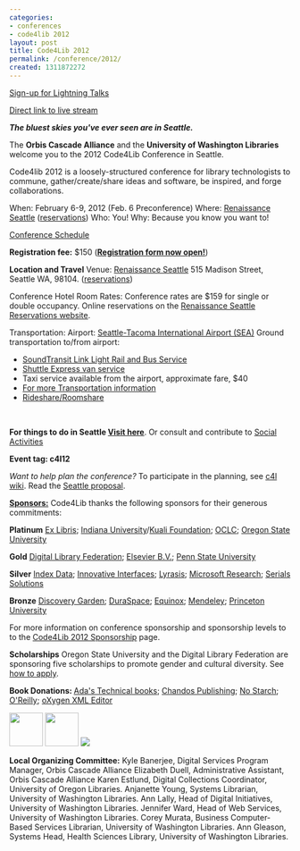 ```yaml
---
categories:
- conferences
- code4lib 2012
layout: post
title: Code4Lib 2012
permalink: /conference/2012/
created: 1311872272
---
```

<p><a href="http://wiki.code4lib.org/index.php/2012_Lightning_Talks_Signup">Sign-up for Lightning Talks</a></p>

<a href="http://www.livestream.com/code4lib">Direct link to live stream</a>

<em><strong>The bluest skies you've ever seen are in Seattle.</strong></em>

The <strong>Orbis Cascade Alliance</strong> and the <strong>University of Washington Libraries</strong> welcome you to the 2012 Code4Lib Conference in Seattle.

Code4lib 2012 is a loosely-structured conference for library technologists to commune, gather/create/share ideas and software, be inspired, and forge collaborations.
&nbsp;

When: February 6-9, 2012 (Feb. 6 Preconference)
Where: <a href="http://www.marriott.com/hotels/travel/seasm-renaissance-seattle-hotel/">Renaissance Seattle</a> (<a href="https://resweb.passkey.com/Resweb.do?mode=welcome_ei_new&eventID=3420882">reservations</a>)
Who: You!
Why: Because you know you want to!
&nbsp;

<a href="/conference/2012/schedule">Conference Schedule</a>
&nbsp;

<strong>Registration fee:</strong> $150 (<strong><a href="http://www.surveymonkey.com/s/Code4LibNational2012">Registration form now open!</a></strong>)
&nbsp;

<strong>Location and Travel</strong>
Venue: <a href="http://www.marriott.com/hotels/travel/seasm-renaissance-seattle-hotel/">Renaissance Seattle</a> 515 Madison Street, Seattle WA, 98104.  (<a href="https://resweb.passkey.com/Resweb.do?mode=welcome_ei_new&eventID=3420882">reservations</a>)
&nbsp;

Conference Hotel Room Rates:
Conference rates are $159 for single or double occupancy.
Online reservations on the <a href="https://resweb.passkey.com/Resweb.do?mode=welcome_ei_new&eventID=3420882">Renaissance Seattle Reservations website</a>.
&nbsp;

Transportation:
Airport: <a href="http://www.portseattle.org/seatac/">Seattle-Tacoma International Airport (SEA)</a>
Ground transportation to/from airport:
<ul>
<li><a href="http://www.soundtransit.org/">SoundTransit Link Light Rail and Bus Service</a></li>
<li><a href="http://www.shuttleexpress.com/">Shuttle Express van service</a></li>
<li>Taxi service available from the airport, approximate fare, $40</li>
<li><a href="http://orbiscascade.org/index/code4lib-national-2012">For more Transportation information</a>
<li><a href="http://wiki.code4lib.org/index.php/C4l2012_rideshare">Rideshare/Roomshare</a>
</ul>
&nbsp;

<strong>For things to do in Seattle <a href="http://orbiscascade.org/index/code4lib-national-2012">Visit here</a></strong>. Or consult and contribute to <a href="http://wiki.code4lib.org/index.php/2012_c4l2012_social_activities">Social Activities</a>
&nbsp;


<strong>Event tag: c4l12</strong>
&nbsp;

<em>Want to help plan the conference?</em>
To participate in the planning, see <a href="http://wiki.code4lib.org/index.php/Main_Page">c4l wiki</a>.
Read the <a href="http://sites.google.com/site/code4lib2012seattle/">Seattle proposal</a>.
&nbsp;


<strong><a href="http://code4lib.org/node/422">Sponsors:</a></strong>
Code4Lib thanks the following sponsors for their generous commitments:

<strong>Platinum</strong> <a href="http://www.exlibrisgroup.com/category/Home">Ex Libris</a>; <a href="http://www.indiana.edu/">Indiana University</a>/<a href="http://kuali.org/">Kuali Foundation</a>; <a href="http://www.oclc.org">OCLC</a>; <a href="http://oregonstate.edu">Oregon State University</a>

<strong>Gold</strong> <a href="http://www.diglib.org/">Digital Library Federation</a>; <a href="http://www.elsevier.com">Elsevier B.V.</a>; <a href="http://psu.edu">Penn State University</a>

<strong>Silver</strong> <a href="http://indexdata.com">Index Data</a>; <a href="http://iii.com">Innovative Interfaces</a>; <a href="http://www.lyrasis.org/">Lyrasis</a>; <a href="http://research.microsoft.com/en-us/">Microsoft Research</a>; <a href="www.serialssolutions.com/">Serials Solutions</a>

<strong>Bronze</strong> <a href="http://discoverygarden.ca/">Discovery Garden</a>; <a href="http://duraspace.org/">DuraSpace</a>; <a href="http://www.esilibrary.com">Equinox</a>; <a href="http://www.mendeley.com/">Mendeley</a>; <a href="http://www.princeton.edu/main/">Princeton University</a>

For more information on conference sponsorship and sponsorship levels to to the <a href="http://code4lib.org/conference/2012/sponsorship">Code4Lib 2012 Sponsorship</a> page.
&nbsp;


<strong>Scholarships</strong>
Oregon State University and the Digital Library Federation are sponsoring five scholarships to promote gender and cultural diversity. See <a href="/conference/2012/scholarship-announcement">how to apply</a>.
&nbsp;


<strong>Book Donations: </strong><a href="http://www.seattletechnicalbooks.com/">Ada's Technical books</a>; <a href="http://www.woodheadpublishing.com/en/menuList.aspx?name=Chandos">Chandos Publishing</a>; <a href="http://nostarch.com/">No Starch</a>; <a href="http://oreilly.com/">O'Reilly</a>; <a href="http://www.oxygenxml.com/">oXygen XML Editor</a>

<a href="http://www.seattletechnicalbooks.com/"><img src="http://code4lib.org/files/ADASLOGOHorizontalGray.jpg" border="0" height="60" /></a>  <a href="http://nostarch.com/"><img src="http://code4lib.org/files/nsp_logo_long.png" border="0" height="60" /></a>  <a href="http://answers.oreilly.com/"><img src="http://ug.oreilly.com/promote/ug_answers.gif"/></a>


<strong>Local Organizing Committee:</strong>
Kyle Banerjee, Digital Services Program Manager, Orbis Cascade Alliance
Elizabeth Duell, Administrative Assistant, Orbis Cascade Alliance
Karen Estlund, Digital Collections Coordinator, University of Oregon Libraries.
Anjanette Young, Systems Librarian, University of Washington Libraries.
Ann Lally, Head of Digital Initiatives, University of Washington Libraries.
Jennifer Ward, Head of Web Services, University of Washington Libraries.
Corey Murata, Business Computer-Based Services Librarian, University of Washington Libraries.
Ann Gleason, Systems Head, Health Sciences Library, University of Washington Libraries.
&nbsp;

<!--break-->
